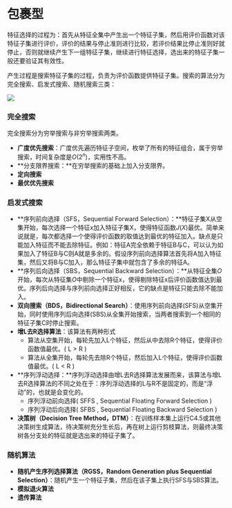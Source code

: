 # 包裹型

特征选择的过程为：首先从特征全集中产生出一个特征子集，然后用评价函数对该特征子集进行评价，评价的结果与停止准则进行比较，若评价结果比停止准则好就停止，否则就继续产生下一组特征子集，继续进行特征选择，选出来的特征子集一般还要验证其有效性。

产生过程是搜索特征子集的过程，负责为评价函数提供特征子集。搜索的算法分为完全搜索、启发式搜索、随机搜索三类：

![](https://pic002.cnblogs.com/images/2011/63234/2011090620164444.jpg)

### 完全搜索

完全搜索分为穷举搜索与非穷举搜索两类。

- **广度优先搜索**：广度优先遍历特征子空间，枚举了所有的特征组合，属于穷举搜索，时间复杂度是$O(2^n)$，实用性不高。
- **分支限界搜索：**在穷举搜索的基础上加入分支限界。
- **定向搜索**
- **最优优先搜索**

### 启发式搜索

- **序列前向选择（SFS，Sequential Forward Selection）：**特征子集X从空集开始，每次选择一个特征x加入特征子集X，使得特征函数$J(X)$最优。简单来说就是，每次都选择一个使得评价函数的取值达到最优的特征加入。缺点是只能加入特征而不能去除特征。例如：特征A完全依赖于特征B与C，可以认为如果加入了特征B与C则A就是多余的。假设序列前向选择算法首先将A加入特征集，然后又将B与C加入，那么特征子集中就包含了多余的特征A。
- **序列后向选择（SBS，Sequential Backward Selection）：**从特征全集$O$开始，每次从特征集$O$中剔除一个特征x，使得剔除特征x后评价函数值达到最优。序列后向选择与序列前向选择正好相反，它的缺点是特征只能去除不能加入。
- **双向搜索（BDS，Bidirectional Search）**：使用序列前向选择(SFS)从空集开始，同时使用序列后向选择(SBS)从全集开始搜索，当两者搜索到一个相同的特征子集C时停止搜索。
- **增L去R选择算法**：该算法有两种形式
  - 算法从空集开始，每轮先加入L个特征，然后从中去除R个特征，使得评价函数值最优。( L > R )
  - 算法从全集开始，每轮先去除R个特征，然后加入L个特征，使得评价函数值最优。( L < R )
- **序列浮动选择：**序列浮动选择由增L去R选择算法发展而来，该算法与增L去R选择算法的不同之处在于：序列浮动选择的L与R不是固定的，而是“浮动”的，也就是会变化的。
  - 序列浮动前向选择( SFFS , Sequential Floating Forward Selection )
  - 序列浮动后向选择( SFBS , Sequential Floating Backward Selection )
- **决策树（Decision Tree Method，DTM）**：在训练样本集上运行C4.5或其他决策树生成算法，待决策树充分生长后，再在树上运行剪枝算法，则最终决策树各分支处的特征就是选出来的特征子集了。

### 随机算法

- **随机产生序列选择算法（RGSS，Random Generation plus Sequential Selection）**：随机产生一个特征子集，然后在该子集上执行SFS与SBS算法。
- **模拟退火算法**
- **遗传算法**
